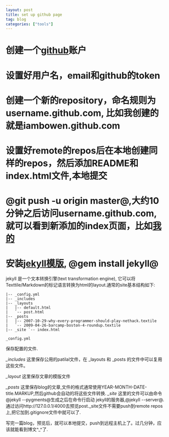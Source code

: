 ```yaml
---
layout: post
title: set up github page
tag: blog
categories: ["tools"]
---
```


# 创建一个[github](www.github.com)账户
# 设置好用户名，email和github的token
# 创建一个新的repository，命名规则为username.github.com, 比如我创建的就是iambowen.github.com
# 设置好remote的repos后在本地创建同样的repos，然后添加README和index.html文件,本地提交
#  @git push -u origin master@,大约10分钟之后访问username.github.com,就可以看到新添加的index页面，比如[我的](http://iambowen.github.com)
# 安装[jekyll模版](https://github.com/mojombo/jekyll/wiki/install), @gem install jekyll@
jekyll 是一个文本转换引擎(text transformation engine),
它可以将Texttile/Markdown的标记语言转换为html的layout.通常的site基本结构如下:

```
|-- _config.yml
|-- _includes
|-- _layouts
|   |-- default.html
|   `-- post.html
|-- _posts
|   |-- 2007-10-29-why-every-programmer-should-play-nethack.textile
|   `-- 2009-04-26-barcamp-boston-4-roundup.textile
|-- _site `-- index.html
```

`_config.yml`

保存配置的文件.

*_includes*
这里保存公用的patilal文件，在 _layouts 和 _posts 的文件中可以复用这些文件。

*_layout* 这里保存文章的模版文件

*_posts* 这里保存blog的文章,文件的格式通常使用YEAR-MONTH-DATE-title.MARKUP,然后github会自动的将这些文件转换.
*_site*
这里的文件可以由命令 @jekyll --pygments@生成之后在命令行启动 jekyll的服务器,@jekyll --server@.通过访问http://127.0.0.1/4000去预览post._site文件不需要push到remote repos上,把它加到.gitignore文件中就可以了.

写完一篇blog，预览后，就可以本地提交，push到远程主机上了。过几分钟，应该就能看到博文^_^了.
